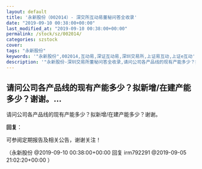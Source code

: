 ```yaml
---
layout: default
title: '永新股份（002014）- 深交所互动易董秘问答全收录'
date: "2019-09-10 00:38:00+00:00"
last_modified_at: "2019-09-10 00:38:00+00:00"
permalink: /stock/sz/002014/
categories: szstock
cover: 
tags: "永新股份"
keywords: '"永新股份",002014,互动易,深证互动易,深圳交易所,上证易互动,上证e互动'
description: '"永新股份-深圳交易所董秘问答全收录,请问公司各产品线的现有产能多少？拟新增/在建产能多少？谢谢。"'
---
```


## 请问公司各产品线的现有产能多少？拟新增/在建产能多少？谢谢。...

请问公司各产品线的现有产能多少？拟新增/在建产能多少？谢谢。

**回复**：

可参阅定期报告及相关公告，谢谢关注！ 

（永新股份  @2019-09-10 00:38:00+00:00 回复 irm792291  @2019-09-05 21:02:20+00:00 ）

